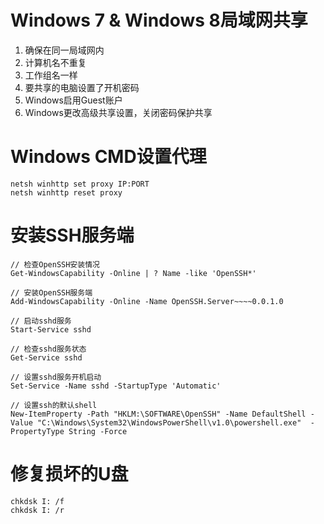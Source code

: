 # Windows 7 & Windows 8局域网共享
1. 确保在同一局域网内
2. 计算机名不重复
3. 工作组名一样
4. 要共享的电脑设置了开机密码
5. Windows启用Guest账户
6. Windows更改高级共享设置，关闭密码保护共享

# Windows CMD设置代理
```
netsh winhttp set proxy IP:PORT
netsh winhttp reset proxy
```

# 安装SSH服务端
```
// 检查OpenSSH安装情况
Get-WindowsCapability -Online | ? Name -like 'OpenSSH*'

// 安装OpenSSH服务端
Add-WindowsCapability -Online -Name OpenSSH.Server~~~~0.0.1.0

// 启动sshd服务
Start-Service sshd

// 检查sshd服务状态
Get-Service sshd

// 设置sshd服务开机启动
Set-Service -Name sshd -StartupType 'Automatic'

// 设置ssh的默认shell
New-ItemProperty -Path "HKLM:\SOFTWARE\OpenSSH" -Name DefaultShell -Value "C:\Windows\System32\WindowsPowerShell\v1.0\powershell.exe"  -PropertyType String -Force
```

# 修复损坏的U盘
```
chkdsk I: /f
chkdsk I: /r
```
